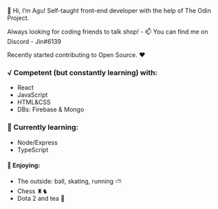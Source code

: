 👋 Hi, I’m Agu! Self-taught front-end developer with the help of The Odin Project.

Always looking for coding friends to talk shop! - 📫 You can find me on Discord - Jin#6139

Recently started contributing to Open Source. ❤


### √ Competent (but constantly learning) with:
  - React
  - JavaScript
  - HTML&CSS
  - DBs: Firebase & Mongo

### 📝 Currently learning: 
  - Node/Express
  - TypeScript




#### 🙌 Enjoying:
- The outside: ball, skating, running ⛅️
- Chess ♜♞
- Dota 2 and tea 🍵



<!---
jinitsuga/jinitsuga is a ✨ special ✨ repository because its `README.md` (this file) appears on your GitHub profile.
You can click the Preview link to take a look at your changes.
--->
